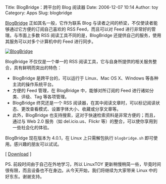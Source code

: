 Title: BlogBridge：跨平台的 Blog 阅读器
Date: 2006-12-07 10:14
Author: toy
Category: Apps
Slug: blogbridge

[BlogBridge](http://www.blogbridge.com) 正如其名一般，它作为联系 Blog
与读者之间的桥梁，不仅使读者能够通过它方便的订阅自己喜欢的 RSS
Feed，而且可以对 Feed 进行非常好的管理。与市面上多数 RSS
阅读工具不同的是，BlogBridge
还提供自己的服务，使用其服务可以对多个计算机中的 Feed 进行同步。

[![BlogBridge](http://i.linuxtoy.org/i/2006/12/blogbridge_s.jpg)](http://i.linuxtoy.org/i/2006/12/blogbridge.jpg)

BlogBridge 不仅仅是一个单一的 RSS
阅读工具，它与自身所提供的相关服务整合，具有鲜明而突出的特色：

-   BlogBridge 是跨平台的，可以运行于 Linux、Mac OS X、Windows
    等各种主流的操作系统平台。
-   方便的 Feed 管理，在 BlogBridge 中，能够对所订阅的 Feed
    进行诸如分类、评级、Tag 等各项管理。
-   BlogBridge 终究还是一个 RSS
    阅读器，在其中阅读文章时，可以标记阅读状态、更改查看模式、设置字体大小、收藏或分享文章等。
-   此外，BlogBridge
    也支持搜索，这对于快速检索资料是非常方便的；而且，通过与 Web 2.0
    服务（如 del.icio.us、Flickr
    等）的整合，可以使你享用到一些社会化的体验。

BlogBridge 现在版本为 4.0.1，在 Linux 上只需解包执行 `blogbridge.sh`
即可使用。感兴趣的朋友可以试试。

[ [Download](http://www.blogbridge.com/downloads/blogbridge/) ]

PS. 前段时间由于自己在外地学习，所以 LinuxTOY
更新稍慢稍简一些，毕竟时间很有限，而且设备也不在身边。从今天开始，我们将继续为大家带来
Linux 中的好东东。谢谢支持。
